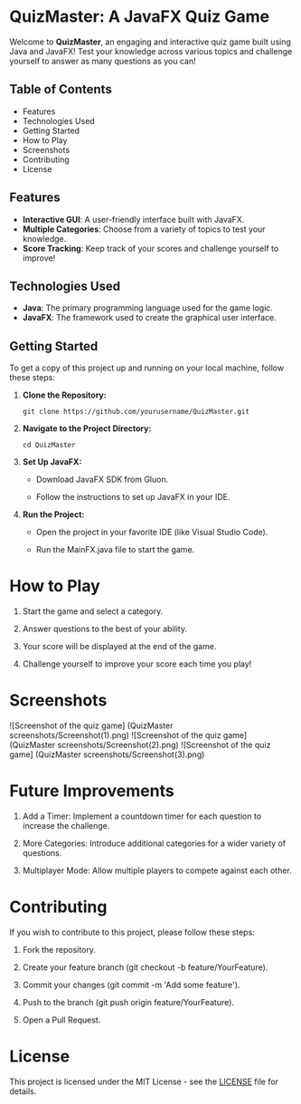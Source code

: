 # QuizMaster: A JavaFX Quiz Game

Welcome to **QuizMaster**, an engaging and interactive quiz game built using Java and JavaFX! Test your knowledge across various topics and challenge yourself to answer as many questions as you can!

## Table of Contents
- Features
- Technologies Used
- Getting Started
- How to Play
- Screenshots
- Contributing
- License

## Features
- **Interactive GUI**: A user-friendly interface built with JavaFX.
- **Multiple Categories**: Choose from a variety of topics to test your knowledge.
- **Score Tracking**: Keep track of your scores and challenge yourself to improve!

## Technologies Used
- **Java**: The primary programming language used for the game logic.
- **JavaFX**: The framework used to create the graphical user interface.

## Getting Started
To get a copy of this project up and running on your local machine, follow these steps:

1. **Clone the Repository:**
   ```
   git clone https://github.com/yourusername/QuizMaster.git
   ```
2. **Navigate to the Project Directory:**
   ```
   cd QuizMaster
   ```

3. **Set Up JavaFX:**

   - Download JavaFX SDK from Gluon.

   - Follow the instructions to set up JavaFX in your IDE.

4. **Run the Project:**

   - Open the project in your favorite IDE (like Visual Studio Code).

   - Run the MainFX.java file to start the game.

# How to Play
1. Start the game and select a category.

2. Answer questions to the best of your ability.

3. Your score will be displayed at the end of the game.

4. Challenge yourself to improve your score each time you play!

# Screenshots
![Screenshot of the quiz game]
(QuizMaster screenshots/Screenshot(1).png) 
![Screenshot of the quiz game]
(QuizMaster screenshots/Screenshot(2).png)
![Screenshot of the quiz game]
(QuizMaster screenshots/Screenshot(3).png)

# Future Improvements
1. Add a Timer: Implement a countdown timer for each question to increase the challenge.

2. More Categories: Introduce additional categories for a wider variety of questions.

3. Multiplayer Mode: Allow multiple players to compete against each other.

# Contributing

If you wish to contribute to this project, please follow these steps:

1. Fork the repository.

2. Create your feature branch (git checkout -b feature/YourFeature).

3. Commit your changes (git commit -m 'Add some feature').

4. Push to the branch (git push origin feature/YourFeature).

5. Open a Pull Request.

# License

This project is licensed under the MIT License - see the [LICENSE](LICENSE) file for details.
   
     
     



